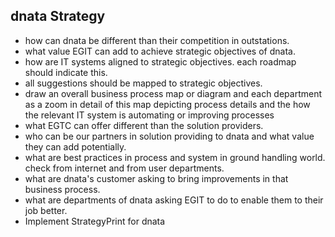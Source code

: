## dnata Strategy

- how can dnata be different than their competition in outstations.
- what value EGIT can add to achieve strategic objectives of dnata.
- how are IT systems aligned to strategic objectives. each roadmap should indicate this.
- all suggestions should be mapped to strategic objectives.
- draw an overall business process map or diagram and each department as a zoom in detail of this map depicting process details and the how the relevant IT system is automating or improving processes
- what EGTC can offer different than the solution providers.
- who can be our partners in solution providing to dnata and what value they can add potentially.
- what are best practices in process and system in ground handling world. check from internet and from user departments.
- what are dnata's customer asking to bring improvements in that business process.
- what are departments of dnata asking EGIT to do to enable them to their job better.
- Implement StrategyPrint for dnata